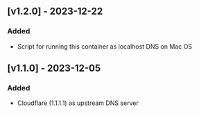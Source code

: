 ## [v1.2.0] - 2023-12-22

### Added
- Script for running this container as localhost DNS on Mac OS

## [v1.1.0] - 2023-12-05

### Added
- Cloudflare (1.1.1.1) as upstream DNS server
